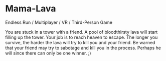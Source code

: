 # Mama-Lava
Endless Run / Multiplayer / VR / Third-Person Game

You are stuck in a tower with a friend. A pool of bloodthirsty lava will start filling up the tower. Your job is to reach heaven to escape. The longer you survive, the harder the lava will try to kill you and your friend. Be warned that your friend may try to sabotage and kill you in the process. Perhaps he will since there can only be one winner. ;)





